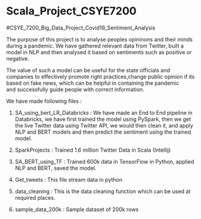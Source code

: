 # Scala_Project_CSYE7200

#CSYE_7200_Big_Data_Project_Covid19_Sentiment_Analysis

The purpose of this project is to analyse peoples opininons and their minds
during a pandemic. We have gathered relevant data from Twitter, built a model in NLP 
and then analysed it based on sentiments such as positive or negative.

The value of such a model can be useful for the state officials and companies to 
effectively promote right practices,change public opinion if its based on fake news, which can be helpful in containing the pandemic  
and successfully guide people with correct information.


We have made following files :

1. SA_using_bert_LR_Databricks : We have made an End to End pipeline in Databricks, 
we have first  trained the model using PySpark, then we get the live Twitter data using Twitter API,
we would then clean it, and apply NLP and BERT models and then predict the sentiment using the trained model.

2. SparkProjects : Trained 1.6 million Twitter Data in Scala (Intellij)

3. SA_BERT_using_TF : Trained 600k data in TensorFlow in Python, applied NLP and BERT, saved the model.

4. Get_tweets : This file stream data in python

5. data_cleaning : This is the data cleaning function which can be used at required places.

6. sample_data_200k : Sample dataset of 200k rows
